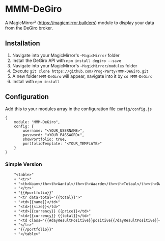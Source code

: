 # MMM-DeGiro
A MagicMirror² (https://magicmirror.builders) module to display your data from the DeGiro broker.

## Installation
1. Navigate into your MagicMirror's `~MagicMirror` folder
1. Install the DeGiro API with `npm install degiro --save` 
1. Navigate into your MagicMirror's `~MagicMirror/modules` folder
1. Execute `git clone https://github.com/Prog-Party/MMM-DeGiro.git`
1. A new folder `MMM-DeGiro` will appear, navigate into it by `cd MMM-DeGiro`
1. Install with `npm install`

## Configuration
Add this to your modules array in the configuration file `config/config.js`

```
{
	module: "MMM-DeGiro",
	config: {
		username: "<YOUR_USERNAME>",
		password: "<YOUR_PASSWORD>",
		showPortfolio: true,	
		portfolioTemplate: "<YOUR_TEMPLATE>"
	}
}
```

### Simple Version
```default template
	"<table>" 
	+ "<tr>"
	+ "<th>Naam</th><th>Aantal</th><th>Waarde</th><th>Totaal</th><th>Dagresultaat</th>"
	+ "</tr>"
	+ "{{#portfolio}}"
	+ "<tr data-total='{{total}}'>"
	+ "<td>{{name}}</td>"
	+ "<td>{{size}}</td>"
	+ "<td>{{currency}} {{price}}</td>"
	+ "<td>{{currency}} {{total}}</td>"
	+ "<td class='{{#dayResultPositive}}positive{{/dayResultPositive}}{{#dayResultNegative}}negative{{/dayResultNegative}}'>{{currency}} {{dayResult}}</td>"
	+ "</tr>"
	+ "{{/portfolio}}"
	+ "</table>"
```
